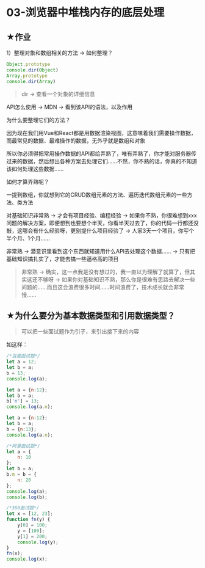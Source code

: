 # 03-浏览器中堆栈内存的底层处理

## ★作业

1）整理对象和数组相关的方法 -> 如何整理？

``` js
Object.prototype
console.dir(Object)
Array.prototype
console.dir(Array)
```

> dir -> 查看一个对象的详细信息

API怎么使用 -> MDN -> 看到该API的语法，以及作用

为什么要整理它们的方法？

因为现在我们用Vue和React都是用数据渲染视图，这意味着我们需要操作数据，而最常见的数据、最难操作的数据，无外乎就是数组和对象

所以你必须得把常用操作数据的API都给弄熟了，唯有弄熟了，你才能对服务器传过来的数据，然后想出各种方案去处理它们……不然，你不熟的话，你真的不知道该如何处理这些数据……

如何才算弄熟呢？

一提到数组，你就想到它的CRUD数组元素的方法、遍历迭代数组元素的一些方法、类方法

对基础知识非常熟 -> 才会有项目经验、编程经验 -> 如果你不熟，你很难想到xxx问题的解决方案，即便想到也要想个半天，你看半天过去了，你的代码一行都还没敲，这哪会有什么经验呀，更别提什么项目经验了 -> 人家3天一个项目，你写个半个月、1个月……

非常熟 -> 潜意识里看到这个东西就知道用什么API去处理这个数据…… -> 只有把基础知识搞扎实了，才能去搞一些逼格高的项目

> 非常熟 -> 确实，这一点我是没有想过的，我一直以为理解了就算了，但其实这还不够呀 -> 如果你对基础知识不熟，那么你是很难有思路去解决一些问题的……而且这会浪费很多时间……时间浪费了，技术成长就会非常慢……

## ★为什么要分为基本数据类型和引用数据类型？

> 可以把一些面试题作为引子，来引出接下来的内容

如这样：

``` js
/*百度面试题*/
let a = 12;
let b = a;
b = 13;
console.log(a);

let a = {n:12};
let b = a;
b['n'] = 13;
console.log(a.n);

let a = {n:12};
let b = a;
b = {n:13};
console.log(a.n);
```

``` js
/*阿里面试题*/
let a = {
    n: 10
};
let b = a;
b.m = b = {
    n: 20
};
console.log(a);
console.log(b);
```

``` js
/*360面试题*/
let x = [12, 23];
function fn(y) {
    y[0] = 100;
    y = [100];
    y[1] = 200;
    console.log(y);
}
fn(x);
console.log(x);
```


























